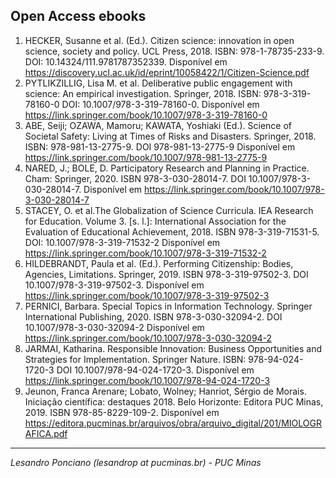 ## Open Access ebooks

1. HECKER, Susanne et al. (Ed.). Citizen science: innovation in open science, society and policy. UCL Press, 2018. ISBN: 978-1-78735-233-9. DOI: 10.14324/111.9781787352339. Disponível em <https://discovery.ucl.ac.uk/id/eprint/10058422/1/Citizen-Science.pdf>
1. PYTLIKZILLIG, Lisa M. et al. Deliberative public engagement with science: An empirical investigation. Springer, 2018. ISBN: 978-3-319-78160-0 DOI: 10.1007/978-3-319-78160-0. Disponível em <https://link.springer.com/book/10.1007/978-3-319-78160-0>
1. ABE, Seiji; OZAWA, Mamoru; KAWATA, Yoshiaki (Ed.). Science of Societal Safety: Living at Times of Risks and Disasters. Springer, 2018. ISBN: 978-981-13-2775-9. DOI 978-981-13-2775-9 Disponível em <https://link.springer.com/book/10.1007/978-981-13-2775-9>
1. NARED, J.; BOLE, D. Participatory Research and Planning in Practice. Cham: Springer, 2020. ISBN 978-3-030-28014-7. DOI 10.1007/978-3-030-28014-7. Disponível em <https://link.springer.com/book/10.1007/978-3-030-28014-7>
1. STACEY, O. et al.The Globalization of Science Curricula. IEA Research for Education. Volume 3. [s. l.]: International Association for the Evaluation of Educational Achievement, 2018. ISBN 978-3-319-71531-5. DOI: 10.1007/978-3-319-71532-2 Disponível em <https://link.springer.com/book/10.1007/978-3-319-71532-2>
1. HILDEBRANDT, Paula et al. (Ed.). Performing Citizenship: Bodies, Agencies, Limitations. Springer, 2019. ISBN 978-3-319-97502-3. DOI 10.1007/978-3-319-97502-3. Disponível em <https://link.springer.com/book/10.1007/978-3-319-97502-3>
1. PERNICI, Barbara. Special Topics in Information Technology. Springer International Publishing, 2020. ISBN 978-3-030-32094-2. DOI 10.1007/978-3-030-32094-2  Disponível em <https://link.springer.com/book/10.1007/978-3-030-32094-2>
1. JARMAI, Katharina. Responsible Innovation: Business Opportunities and Strategies for Implementation. Springer Nature. ISBN: 978-94-024-1720-3 DOI 10.1007/978-94-024-1720-3. Disponível em <https://link.springer.com/book/10.1007/978-94-024-1720-3>
1. Jeunon, Franca Arenare; Lobato, Wolney; Hanriot, Sérgio de Morais. Iniciação científica: destaques 2018.  Belo Horizonte: Editora PUC Minas, 2019. ISBN 978-85-8229-109-2. Disponível em <https://editora.pucminas.br/arquivos/obra/arquivo_digital/201/MIOLOGRAFICA.pdf>

---
_Lesandro Ponciano (lesandrop at pucminas.br) - PUC Minas_

